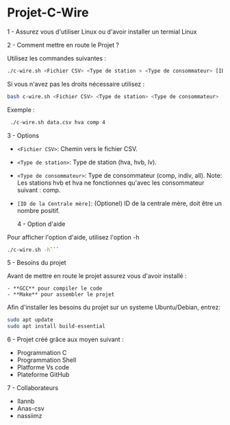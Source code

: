 # Projet-C-Wire

 1 - Assurez vous d'utiliser Linux ou d'avoir installer un termial Linux

 2 - Comment mettre en route le Projet ?

   Utilisez les commandes suivantes :
   ```sh
   ./c-wire.sh <Fichier CSV> <Type de station > <Type de consommateur> [ID de la centrale mère]```
   ```
   Si vous n'avez pas les droits nécessaire utilisez :
   ```sh
   bash c-wire.sh <Fichier CSV> <Type de station> <Type de consommateur> [ID de la centrale mère]```
   ```
   Exemple : 
   ```sh
    ./c-wire.sh data.csv hva comp 4
   ```
   3 - Options
   
 - `<Fichier CSV>`: Chemin vers le fichier CSV.
 - `<Type de station>`: Type de station (hva, hvb, lv).
 - `<Type de consommateur>`: Type de consommateur (comp, indiv, all). Note: Les stations hvb et hva ne fonctionnes qu'avec les consommateur suivant : comp.
 - `[ID de la Centrale mère]`: (Optionel) ID de la centrale mère, doit être un nombre positif.

   4 - Option d'aide 
      
  Pour afficher l'option d'aide, utilisez l'option -h
  ```sh
  ./c-wire.sh -h```
  ```

  5 - Besoins du projet

  Avant de mettre en route le projet assurez vous d'avoir installé :
  
    - **GCC** pour compiler le code
    - **Make** pour assembler le projet
    
  Afin d'installer les besoins du projet sur un systeme Ubuntu/Debian, entrez:
  ```bash
  sudo apt update
  sudo apt install build-essential
  ```
  6 - Projet créé grâce aux moyen suivant : 

  - Programmation C
  - Programmation Shell
  - Platforme Vs code
  - Plateforme GitHub

  7 - Collaborateurs

  - Ilannb
  - Anas-csv
  - nassiimz  

